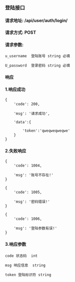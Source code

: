 ### 登陆接口


#### 请求地址: /api/user/auth/login/


#### 请求方式: POST


#### 请求参数:

    u_username  登陆账号 string 必填
    
    U_password  登录密码 string 必填
    
    
#### 响应

#### 1.响应成功

    {
        'code': 200,
        
        'msg': '请求成功',
        
        'data':{
        
            'token':'qweqweqweqwe'
        }
    }
    
#### 2.失败响应

    {
        'code': 1004,
        
        'msg': '账号不存在!'
    }
    
    {
        'code': 1005,
        
        'msg': '密码错误!'
    }
    
    {
        'code': 1006,
        
        'msg': '登陆参数有误!'
    }
      
#### 3.响应参数

    code 状态码  int
    
    msg 响应信息  string
    
    token 登陆标识符 string
    